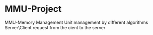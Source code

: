 # MMU-Project
MMU-Memory Management Unit
management by different algorithms
Server\Client
request from the cient to the server
